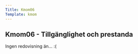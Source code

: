 ```yaml
---
Title: Kmom06
Template: kmom
---
```


## Kmom06 - Tillgänglighet och prestanda

Ingen redovisning än... :(
